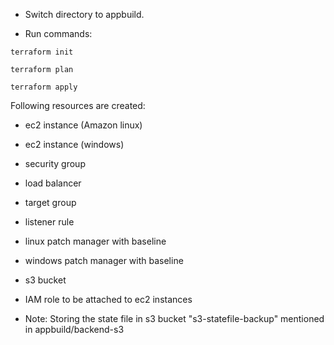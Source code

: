 - Switch directory to appbuild.

- Run commands:
 
``` terraform init ```
 
``` terraform plan ```

``` terraform apply ```

Following resources are created:
- ec2 instance (Amazon linux)
- ec2 instance (windows)
- security group
- load balancer
- target group
- listener rule
- linux patch manager with baseline
- windows patch manager with baseline
- s3 bucket
- IAM role to be attached to ec2 instances

- Note:
  Storing the state file in s3 bucket "s3-statefile-backup" mentioned in appbuild/backend-s3

